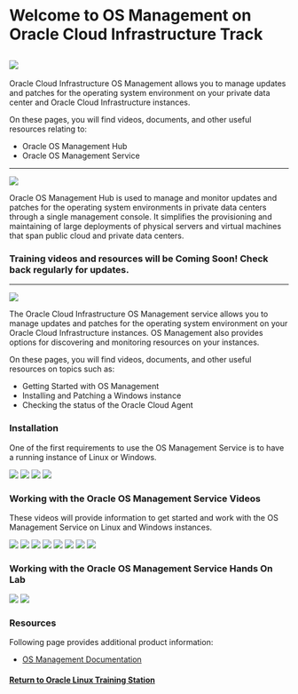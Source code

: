 
# Welcome to OS Management on Oracle Cloud Infrastructure Track

![](../common/images/OSM-OCI-1200x200-banner.png)
---
Oracle Cloud Infrastructure OS Management allows you to manage updates and patches for the operating system environment on your private data center and Oracle Cloud Infrastructure instances.

On these pages, you will find videos, documents, and other useful resources relating to:

- Oracle OS Management Hub
- Oracle OS Management Service   
   
   

---

![](../common/images/osmh-header1.png)

Oracle OS Management Hub is used to manage and monitor updates and patches for the operating system environments in private data centers through a single management console. It simplifies the provisioning and maintaining of large deployments of physical servers and virtual machines that span public cloud and private data centers.

### Training videos and resources will be Coming Soon! Check back regularly for updates.   
  
     

---

![](../common/images/osms-header1.png)

The Oracle Cloud Infrastructure OS Management service allows you to manage updates and patches for the operating system environment on your Oracle Cloud Infrastructure instances. OS Management also provides options for discovering and monitoring resources on your instances.

On these pages, you will find videos, documents, and other useful resources on topics such as:
- Getting Started with OS Management
- Installing and Patching a Windows instance
- Checking the status of the Oracle Cloud Agent


### Installation
One of the first requirements to use the OS Management Service is to have a running instance of Linux or Windows.

[![](../common/images/createinst-300.png)](https://youtu.be/tlwlLd4GvCc)
[![](../common/images/create-winninst-300.png)](https://youtu.be/8SgkZTUKwFg)
[![](../common/images/patch-osmswin-300.png)](https://youtu.be/4eDTl5fPNKA)
[![](../common/images/access-wininst-300.png)](https://youtu.be/d1fgBuE1GMY)

### Working with the Oracle OS Management Service Videos
These videos will provide information to get started and work with the OS Management Service on Linux and Windows instances.

[![](../common/images/start-osmslinux-300.png)](https://youtu.be/7qmy5VusYKA)
[![](../common/images/use-osmslinux-300.png)](https://youtu.be/txStsCT1onc)
[![](../common/images/osms-sw-source-300.png)](https://youtu.be/zPnfHO8cu-E)
[![](../common/images/autonlinux-osms-300.png)](https://youtu.be/Mt_zmEJ1UtM)
[![](../common/images/migrate-autonlinux-300.png)](https://youtu.be/vNY4jelIdgk)
[![](../common/images/start-osmswind-300.png)](https://youtu.be/DpAE_RhmRWg)
[![](../common/images/module-stream-300.png)](https://youtu.be/y-dnguUNr6Y)
[![](../common/images/compliancereport-300.png)](https://youtu.be/_pKnAcA7GUs)


### Working with the Oracle OS Management Service Hands On Lab

[![](../common/images/migratealx_lab.png)](https://luna.oracle.com/lab/8848ec22-81cd-46d5-aeab-dd2dae36118b)
[![](../common/images/ol-streams-lab1.png)](https://luna.oracle.com/lab/6abfafd9-749e-4b28-93ea-830b6046501d)

### Resources

Following page provides additional product information:

- [OS Management Documentation](https://docs.oracle.com/en-us/iaas/os-management/home.htm)

#### [Return to Oracle Linux Training Station](../README.md)
